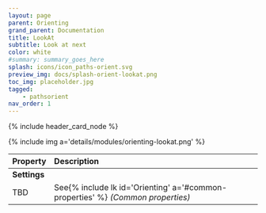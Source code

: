 ```yaml
---
layout: page
parent: Orienting
grand_parent: Documentation
title: LookAt
subtitle: Look at next
color: white
#summary: summary_goes_here
splash: icons/icon_paths-orient.svg
preview_img: docs/splash-orient-lookat.png
toc_img: placeholder.jpg
tagged: 
    - pathsorient
nav_order: 1
---
```


{% include header_card_node %}

{% include img a='details/modules/orienting-lookat.png' %} 

| Property       | Description          |
|:-------------|:------------------|
|**Settings**||
| TBD           | See{% include lk id='Orienting' a='#common-properties' %} *(Common properties)* |
